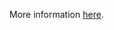 More information [here](https://docs.bridgecrew.io/docs/ensure-that-storage-account-enables-secure-transfer).
